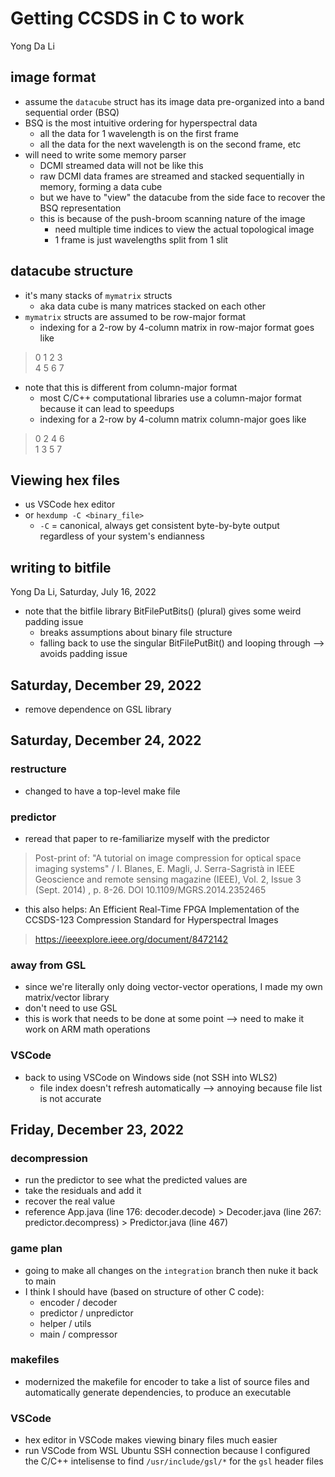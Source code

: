 # Getting CCSDS in C to work
Yong Da Li

## image format
- assume the `datacube` struct has its image data pre-organized into a band sequential order (BSQ)
- BSQ is the most intuitive ordering for hyperspectral data
    - all the data for 1 wavelength is on the first frame
    - all the data for the next wavelength is on the second frame, etc
- will need to write some memory parser
    - DCMI streamed data will not be like this
    - raw DCMI data frames are streamed and stacked sequentially in memory, forming a data cube
    - but we have to "view" the datacube from the side face to recover the BSQ representation
    - this is because of the push-broom scanning nature of the image
        - need multiple time indices to view the actual topological image
        - 1 frame is just wavelengths split from 1 slit


## datacube structure
- it's many stacks of `mymatrix` structs
    - aka data cube is many matrices stacked on each other
- `mymatrix` structs are assumed to be row-major format
    - indexing for a 2-row by 4-column matrix in row-major format goes like
> 0   1   2   3\
> 4   5   6   7

- note that this is different from column-major format
    - most C/C++ computational libraries use a column-major format because it can lead to speedups
    - indexing for a 2-row by 4-column matrix column-major goes like
> 0   2   4   6 \
> 1   3   5   7

## Viewing hex files
- us VSCode hex editor
- or `hexdump -C <binary_file>`
    - `-C` = canonical, always get consistent byte-by-byte output regardless of your system's endianness

## writing to bitfile
Yong Da Li, Saturday, July 16, 2022
- note that the bitfile library BitFilePutBits() (plural) gives some weird padding issue
  - breaks assumptions about binary file structure
  - falling back to use the singular BitFilePutBit() and looping through --> avoids padding issue


## Saturday, December 29, 2022
- remove dependence on GSL library

## Saturday, December 24, 2022
### restructure
- changed to have a top-level make file

### predictor
- reread that paper to re-familiarize myself with the predictor
>Post-print of: "A tutorial on image compression for optical space imaging systems" / I. Blanes, E. Magli, J. Serra-Sagristà in IEEE Geoscience and remote sensing magazine (IEEE), Vol. 2, Issue 3 (Sept. 2014) , p. 8-26. DOI 10.1109/MGRS.2014.2352465

- this also helps: An Efficient Real-Time FPGA Implementation of the CCSDS-123 Compression Standard for Hyperspectral Images
> https://ieeexplore.ieee.org/document/8472142
  
### away from GSL
- since we're literally only doing vector-vector operations, I made my own matrix/vector library
- don't need to use GSL
- this is work that needs to be done at some point --> need to make it work on ARM math operations

### VSCode
- back to using VSCode on Windows side (not SSH into WLS2)
    - file index doesn't refresh automatically --> annoying because file list is not accurate

## Friday, December 23, 2022
### decompression
- run the predictor to see what the predicted values are
- take the residuals and add it
- recover the real value
- reference App.java (line 176: decoder.decode) > Decoder.java (line 267: predictor.decompress) > Predictor.java (line 467)

### game plan
- going to make all changes on the `integration` branch then nuke it back to main
- I think I should have (based on structure of other C code):
    - encoder / decoder
    - predictor / unpredictor
    - helper / utils
    - main / compressor

### makefiles
- modernized the makefile for encoder to take a list of source files and automatically generate dependencies, to produce an executable
  
### VSCode
- hex editor in VSCode makes viewing binary files much easier
- run VSCode from WSL Ubuntu SSH connection because I configured the C/C++ intelisense to find `/usr/include/gsl/*` for the `gsl` header files